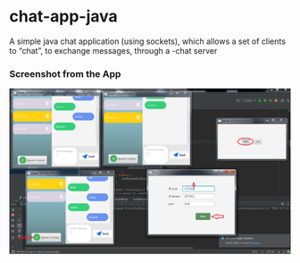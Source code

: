# chat-app-java
 A simple java chat application (using sockets), which allows a set of clients to “chat”, to exchange messages, through a -chat server

### Screenshot from the App

![alt text](https://github.com/abd0hrz/chat-app-java/blob/main/Chat_app.png?raw=true)
